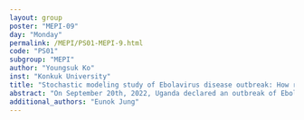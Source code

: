 ```yaml
---
layout: group
poster: "MEPI-09"
day: "Monday"
permalink: /MEPI/PS01-MEPI-9.html
code: "PS01"
subgroup: "MEPI"
author: "Youngsuk Ko"
inst: "Konkuk University"
title: "Stochastic modeling study of Ebolavirus disease outbreak: How risky if we notice it late?"
abstract: "On September 20th, 2022, Uganda declared an outbreak of Ebolavirus disease (EVD) a day after confirming the index case in Mubende district in the central part of the country. After investigation, it was found that the index case was hospitalized on September 11th and there were 6 deaths before confirmation of the index case. In this talk, we introduce a stochastic modeling study of EVD outbreak and discuss the risk of delay. Motivated by the 2022 Uganda EVD outbreak, our model contains unreported cases and healthcare workers. We simulated the model using the modified Gillespie algorithm to reflect delayed events. From our scenario-based study, we found that depending on the delay in noticing the EVD outbreak, the maximum number of administered patients can range from 8 to 70 when noticing delay ranges from 0 to 50 days. Additionally, the outbreak duration can range from 64 to 133 days. We expect that our simulation study can provide guidance to healthcare authorities in areas where natural EVD reservoirs are suspected to exist."
additional_authors: "Eunok Jung"
---
```

